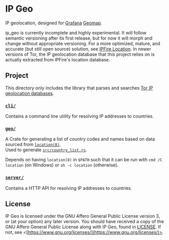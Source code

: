 # IP Geo

IP geolocation, designed for [Grafana](https://grafana.com/oss/grafana/) [Geomap](https://grafana.com/docs/grafana/latest/panels-visualizations/visualizations/geomap/).

ip_geo is currently incomplete and highly experimental.
It will follow semantic versioning after its first release,
but for now it will morph and change without appropriate versioning.
For a more optimized, mature, and accurate (but still open source) solution, see [IPFire Location](https://www.ipfire.org/location).
In newer versions of Tor, the IP geolocation database that this project relies on is actually extracted from IPFire's location database.

## Project

This directory only includes the library that parses and searches [Tor IP geolocation databases](https://packages.ubuntu.com/noble/tor-geoipdb).

### [`cli/`](./cli/)

Contains a command line utility for resolving IP addresses to countries.

### [`geo/`](./geo/)

A Crate for generating a list of country codes and names
based on data sourced from [`location(8)`](https://www.ipfire.org/location/how-to-use/cli).\
Used to generate [`src/country_list.rs`](./src/country_list.rs).

Depends on having `location(8)` in `$PATH`
such that it can be run with `cmd /C location` (on Windows) or `sh -c location` (otherwise).

### [`server/`](./server/)

Contains a HTTP API for resolving IP addresses to countries.

## License

IP Geo is licensed under the GNU Affero General Public License version 3, or (at your option) any later version.
You should have received a copy of the GNU Affero General Public License along with IP Geo, found in [LICENSE](./LICENSE).
If not, see \<[https://www.gnu.org/licenses/](https://www.gnu.org/licenses/)>.

